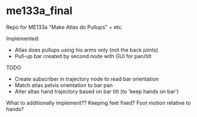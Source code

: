 # me133a_final
Repo for ME133a "Make Atlas do Pullups" + etc.

Implemented:

- Atlas does pullups using his arms only (not the back joints)
- Pull-up bar created by second node with GUI for pan/tilt
             
TODO

- Create subscriber in trajectory node to read bar orientation
- Match atlas pelvis orientation to bar pan
- Alter altas hand trajectory based on bar tilt (to 'keep hands on bar')
             
What to additionally implement?? Keeping feet fixed? Foot motion relative to hands?
